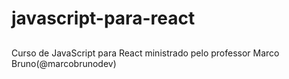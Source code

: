 # javascript-para-react

##

Curso de JavaScript para React ministrado pelo professor Marco Bruno(@marcobrunodev)
